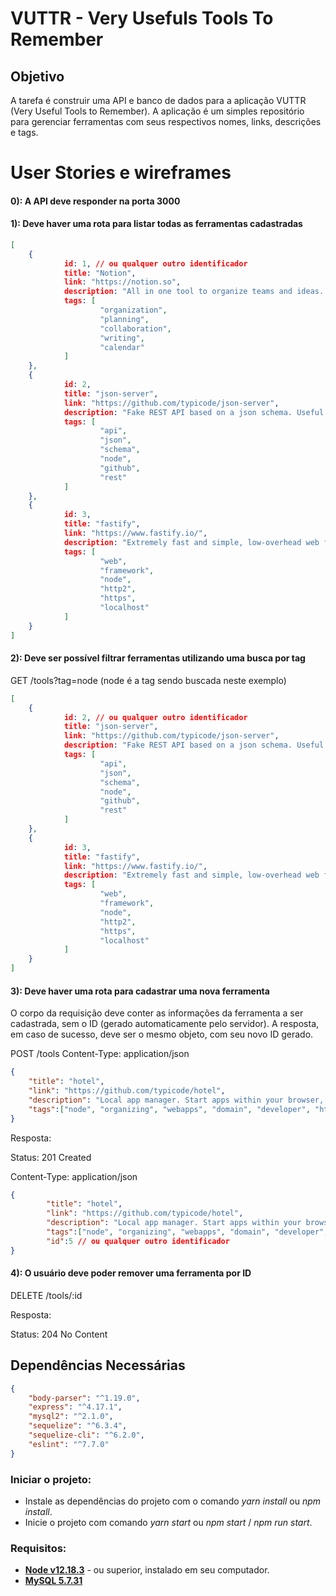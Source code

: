 # VUTTR - Very Usefuls Tools To Remember
	
## Objetivo
 A tarefa é construir uma API e banco de dados para a aplicação VUTTR (Very Useful Tools to Remember). A aplicação é um simples repositório para gerenciar ferramentas com seus respectivos nomes, links, descrições e tags.

# User Stories e wireframes

####	0): A API deve responder na porta 3000

#### 1): Deve haver uma rota para listar todas as ferramentas cadastradas
 
```json
[
	{
			id: 1, // ou qualquer outro identificador
			title: "Notion",
			link: "https://notion.so",
			description: "All in one tool to organize teams and ideas. Write, plan, collaborate, and get organized. ",
			tags: [
					"organization",
					"planning",
					"collaboration",
					"writing",
					"calendar"
			]
	},
	{
			id: 2,
			title: "json-server",
			link: "https://github.com/typicode/json-server",
			description: "Fake REST API based on a json schema. Useful for mocking and creating APIs for front-end devs to consume in coding challenges.",
			tags: [
					"api",
					"json",
					"schema",
					"node",
					"github",
					"rest"
			]
	},
	{
			id: 3,
			title: "fastify",
			link: "https://www.fastify.io/",
			description: "Extremely fast and simple, low-overhead web framework for NodeJS. Supports HTTP2.",
			tags: [
					"web",
					"framework",
					"node",
					"http2",
					"https",
					"localhost"
			]
	}
]
```

#### 2): Deve ser possível filtrar ferramentas utilizando uma busca por tag
 GET /tools?tag=node (node é a tag sendo buscada neste exemplo)

```json
[
	{
			id: 2, // ou qualquer outro identificador
			title: "json-server",
			link: "https://github.com/typicode/json-server",
			description: "Fake REST API based on a json schema. Useful for mocking and creating APIs for front-end devs to consume in coding challenges.",
			tags: [
					"api",
					"json",
					"schema",
					"node",
					"github",
					"rest"
			]
	},
	{
			id: 3,
			title: "fastify",
			link: "https://www.fastify.io/",
			description: "Extremely fast and simple, low-overhead web framework for NodeJS. Supports HTTP2.",
			tags: [
					"web",
					"framework",
					"node",
					"http2",
					"https",
					"localhost"
			]
	}
]
```

#### 3): Deve haver uma rota para cadastrar uma nova ferramenta
 O corpo da requisição deve conter as informações da ferramenta a ser cadastrada, sem o ID (gerado automaticamente pelo servidor). A resposta, em caso de sucesso, deve ser o mesmo objeto, com seu novo ID gerado.

  POST /tools Content-Type: application/json 

```json
{
	"title": "hotel",
	"link": "https://github.com/typicode/hotel",
	"description": "Local app manager. Start apps within your browser, developer tool with local .localhost domain and https out of the box.",
	"tags":["node", "organizing", "webapps", "domain", "developer", "https", "proxy"]
}
```
 Resposta:
 
 Status: 201 Created
 
 Content-Type: application/json
 
```json     
{
		"title": "hotel",
		"link": "https://github.com/typicode/hotel",
		"description": "Local app manager. Start apps within your browser, developer tool with local .localhost domain and https out of the box.",
		"tags":["node", "organizing", "webapps", "domain", "developer", "https", "proxy"],
		"id":5 // ou qualquer outro identificador
}
```

#### 4): O usuário deve poder remover uma ferramenta por ID
 
 DELETE /tools/:id
 
 Resposta:
 
 Status: 204 No Content 


## Dependências Necessárias
```json
{
	"body-parser": "^1.19.0",
	"express": "^4.17.1",
	"mysql2": "^2.1.0",
	"sequelize": "^6.3.4",
	"sequelize-cli": "^6.2.0",
	"eslint": "^7.7.0"
}
```

### Iniciar o projeto:
* Instale as dependências do projeto com o comando *yarn install* ou *npm install*.
* Inicie o projeto com comando *yarn start* ou *npm start* / *npm run start*.

### Requisitos:
* **[Node v12.18.3](https://nodejs.org/en/)** - ou superior, instalado em seu computador.
* **[MySQL 5.7.31](https://dev.mysql.com/doc/)**